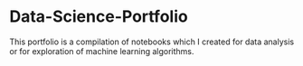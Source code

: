 # Data-Science-Portfolio
This portfolio is a compilation of notebooks which I created for data analysis or for exploration of machine learning algorithms.
